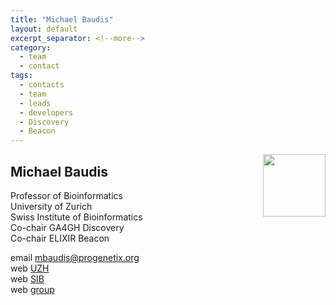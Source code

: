 ```yaml
---
title: "Michael Baudis"
layout: default
excerpt_separator: <!--more-->
category:
  - team
  - contact
tags:
  - contacts
  - team
  - leads
  - developers
  - Discovery
  - Beacon
---
```


<img style="float: right; width: 100px;" src="{{ 'assets/img/team/mbaudis.jpg'  | relative_url}}" />

## Michael Baudis

Professor of Bioinformatics  
University of Zurich  
Swiss Institute of Bioinformatics  
Co-chair GA4GH Discovery  
Co-chair ELIXIR Beacon  

<!--more-->

email [mbaudis@progenetix.org](mailto:mbaudis@progenetix.org)  
web [UZH](https://www.imls.uzh.ch/en/research/baudis.html)  
web [SIB](https://www.sib.swiss/michael-baudis-group)  
web [group](https://info.baudisgroup.org)  


